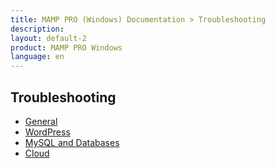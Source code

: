 ```yaml
---
title: MAMP PRO (Windows) Documentation > Troubleshooting
description: 
layout: default-2
product: MAMP PRO Windows
language: en
---
```


## Troubleshooting

- [General](General/)  
- [WordPress](WordPress/)  
- [MySQL and Databases](Databases/)
- [Cloud](Cloud/)
